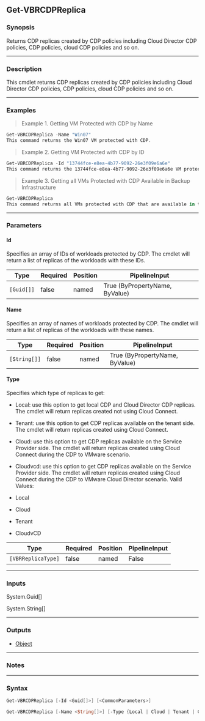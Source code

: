 Get-VBRCDPReplica
-----------------

### Synopsis
Returns CDP replicas created by CDP policies including Cloud Director CDP policies, CDP policies, cloud CDP policies and so on.

---

### Description

This cmdlet returns CDP replicas created by CDP policies including Cloud Director CDP policies, CDP policies, cloud CDP policies and so on.

---

### Examples
> Example 1. Getting VM Protected with CDP by Name

```PowerShell
Get-VBRCDPReplica -Name "Win07"
This command returns the Win07 VM protected with CDP.
```
> Example 2. Getting VM Protected with CDP by ID

```PowerShell
Get-VBRCDPReplica -Id "13744fce-e8ea-4b77-9092-26e3f09e6a6e"
This command returns the 13744fce-e8ea-4b77-9092-26e3f09e6a6e VM protected with CDP.
```
> Example 3. Getting all VMs Protected with CDP Available in Backup Infrastructure

```PowerShell
Get-VBRCDPReplica
This command returns all VMs protected with CDP that are available in the backup Infrastructure
```

---

### Parameters
#### **Id**
Specifies an array of IDs of workloads protected by CDP.
The cmdlet will return a list of replicas of the workloads with these IDs.

|Type      |Required|Position|PipelineInput                 |
|----------|--------|--------|------------------------------|
|`[Guid[]]`|false   |named   |True (ByPropertyName, ByValue)|

#### **Name**
Specifies an array of names of workloads protected by CDP.
The cmdlet will return a list of replicas of the workloads with these names.

|Type        |Required|Position|PipelineInput                 |
|------------|--------|--------|------------------------------|
|`[String[]]`|false   |named   |True (ByPropertyName, ByValue)|

#### **Type**
Specifies which type of replicas to get:
* Local: use this option to get local CDP and Cloud Director CDP replicas. The cmdlet will return replicas created not using Cloud Connect.
* Tenant: use this option to get CDP replicas available on the tenant side. The cmdlet will return replicas created using Cloud Connect.
* Cloud: use this option to get CDP replicas available on the Service Provider side. The cmdlet will return replicas created using Cloud Connect during the CDP to VMware scenario.
* Cloudvcd: use this option to get CDP replicas available on the Service Provider side. The cmdlet will return replicas created using Cloud Connect during the CDP to VMware Cloud Director scenario.
Valid Values:

* Local
* Cloud
* Tenant
* CloudvCD

|Type              |Required|Position|PipelineInput|
|------------------|--------|--------|-------------|
|`[VBRReplicaType]`|false   |named   |False        |

---

### Inputs
System.Guid[]

System.String[]

---

### Outputs
* [Object](https://learn.microsoft.com/en-us/dotnet/api/System.Object)

---

### Notes

---

### Syntax
```PowerShell
Get-VBRCDPReplica [-Id <Guid[]>] [<CommonParameters>]
```
```PowerShell
Get-VBRCDPReplica [-Name <String[]>] [-Type {Local | Cloud | Tenant | CloudvCD}] [<CommonParameters>]
```
